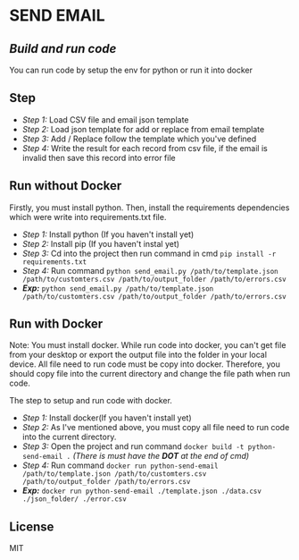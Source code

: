 # SEND EMAIL
## _Build and run code_

You can run code by setup the env for python or run it into docker

## Step

- *Step 1:* Load CSV file and email json template
- *Step 2:* Load json template for add or replace from email template
- *Step 3:* Add / Replace follow the template which you've defined
- *Step 4:* Write the result for each record from csv file, if the email is invalid then save this record into error file

## Run without Docker

Firstly, you must install python. Then, install the requirements dependencies which were write into requirements.txt file.

- *Step 1:* Install python (If you haven't install yet)
- *Step 2:* Install pip (If you haven't instal yet)
- *Step 3:* Cd into the project then run command in cmd ```pip install -r requirements.txt```
- *Step 4:* Run command ```python send_email.py /path/to/template.json /path/to/customters.csv /path/to/output_folder /path/to/errors.csv```
- **_Exp:_** ```python send_email.py /path/to/template.json /path/to/customters.csv /path/to/output_folder /path/to/errors.csv```
## Run with Docker

Note: You must install docker. While run code into docker, you can't get file from your desktop or export the output file into the folder in your local device. All file need to run code must be copy into docker. Therefore, you should copy file into the current directory and change the file path when run code.

The step to setup and run code with docker.
- *Step 1:* Install docker(If you haven't install yet)
- *Step 2:* As I've mentioned above, you must copy all file need to run code into the current directory.
- *Step 3:* Open the project and run command ```docker build -t python-send-email .``` _(There is must have the **DOT** at the end of cmd)_
- *Step 4:* Run command ```docker run python-send-email /path/to/template.json /path/to/customters.csv /path/to/output_folder /path/to/errors.csv```
- **_Exp:_** ```docker run python-send-email ./template.json ./data.csv ./json_folder/ ./error.csv```


## License

MIT
